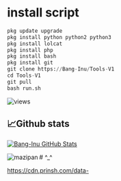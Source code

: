 # install script
```python
pkg update upgrade
pkg install python python2 python3
pkg install lolcat
pkg install php
pkg install bash
pkg install git
git clone https://Bang-Inu/Tools-V1
cd Tools-V1
git pull
bash run.sh
```

<img src="https://komarev.com/ghpvc/?username=Bang-Inu&label=Views&color=green&style=plastic" alt="views">
<h2>📈Github stats</h2>
<a href="https://github.com/Bang-Inu">
  <img align="center" src="https://github-readme-stats.vercel.app/api?username=Bang-Inu&count_private=true&show_icons=true&hide_border=false&custom_title=Bang-Inu%20Github%20Stats&include_all_commits=true&hide=issues&theme=tokyonight" alt="Bang-Inu GitHub Stats" />
</a>
<br>
<p><img align="left" src="https://github-readme-stats.vercel.app/api/top-langs?username=Bang-Inu&show_icons=true&locale=en&layout=compact&theme=nightowl" alt="mazipan" /></p>
# ^_^

https://cdn.prinsh.com/data-
